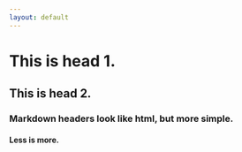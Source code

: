 ```yaml
---
layout: default
---
```


<h1> This is head 1.

<h2> This is head 2.

<h3> Markdown headers look like html, but more simple.
<h4> Less is more.
